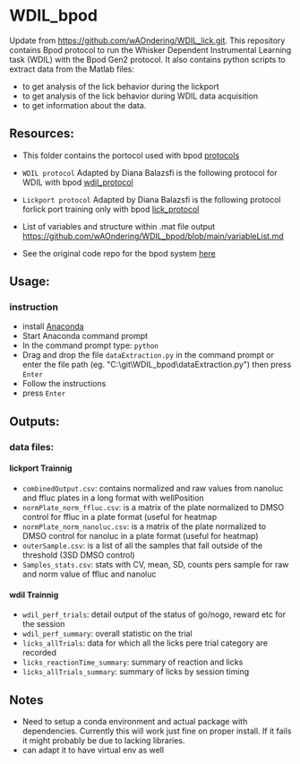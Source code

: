 # WDIL_bpod

Update from https://github.com/wAOndering/WDIL_lick.git. This repository contains Bpod protocol to run the Whisker Dependent Instrumental Learning task (WDIL) with the Bpod Gen2 protocol. 
It also contains python scripts to extract data from the Matlab files:
* to get analysis of the lick behavior during the lickport 
* to get analysis of the lick behavior during WDIL data acquisition
* to get information about the data. 

## Resources:
* This folder contains the portocol used with bpod [protocols](https://github.com/wAOndering/WDIL_bpod/tree/main/Bpod_resources/Bpod%20Local/Protocols)
* `WDIL protocol` Adapted by Diana Balazsfi is the following protocol for WDIL with bpod [wdil_protocol](https://github.com/wAOndering/WDIL_bpod/blob/main/Bpod_resources/Bpod%20Local/Protocols/newwhiskerstim/newwhiskerstim.m)

* `Lickport protocol` Adapted by Diana Balazsfi is the following protocol forlick port training only with bpod [lick_protocol](https://github.com/wAOndering/WDIL_bpod/blob/main/Bpod_resources/Bpod%20Local/Protocols/Licktraining_bpod/Licktraining_bpod.m)

* List of variables and structure within .mat file output https://github.com/wAOndering/WDIL_bpod/blob/main/variableList.md

* See the original code repo for the bpod system [here](https://github.com/sanworks/Bpod_Gen2)
## Usage:
### instruction
*  install [Anaconda](https://www.anaconda.com/)
*  Start Anaconda command prompt
*  In the command prompt type: `python `
*  Drag and drop the file `dataExtraction.py` in the command prompt or enter the file path (eg. "C:\git\WDIL_bpod\dataExtraction.py") then press `Enter`
*  Follow the instructions<!-- add `space` before drag and drop the **Folder** containing the files of interest -->
*  press `Enter`

## Outputs:
### data files:
#### lickport Trainnig
* `combinedOutput.csv`: contains normalized and raw values from nanoluc and ffluc plates in a long format with wellPosition
* `normPlate_norm_ffluc.csv`: is a matrix of the plate normalized to DMSO control for ffluc in a plate format (useful for heatmap
* `normPlate_norm_nanoluc.csv`: is a matrix of the plate normalized to DMSO control for nanoluc in a plate format (useful for heatmap)
* `outerSample.csv`: is a list of all the samples that fall outside of the threshold (3SD DMSO control)
* `Samples_stats.csv`: stats with CV, mean, SD, counts pers sample for raw and norm value of ffluc and nanoluc

#### wdil Trainnig
* `wdil_perf_trials`: detail output of the status of go/nogo, reward etc for the session
* `wdil_perf_summary`: overall statistic on the trial 
* `licks_allTrials`: data for which all the licks pere trial category are recorded
* `licks_reactionTime_summary`: summary of reaction and licks 
* `licks_allTrials_summary`: summary of licks by session timing 

## Notes 
- Need to setup a conda environment and actual package with dependencies. Currently this will work just fine on proper install. If it fails it might probably be due to lacking libraries.
- can adapt it to have virtual env as well 